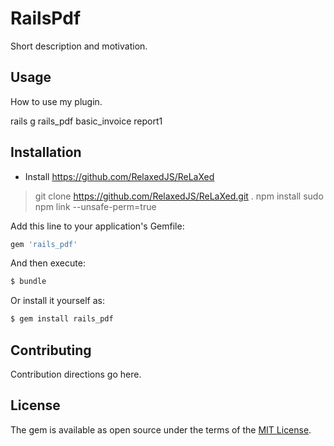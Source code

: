# RailsPdf
Short description and motivation.

## Usage
How to use my plugin.

rails g rails_pdf basic_invoice report1

## Installation

- Install https://github.com/RelaxedJS/ReLaXed

>git clone https://github.com/RelaxedJS/ReLaXed.git .
>npm install
>sudo npm link --unsafe-perm=true

Add this line to your application's Gemfile:

```ruby
gem 'rails_pdf'
```

And then execute:
```bash
$ bundle
```

Or install it yourself as:
```bash
$ gem install rails_pdf
```

## Contributing
Contribution directions go here.

## License
The gem is available as open source under the terms of the [MIT License](https://opensource.org/licenses/MIT).

